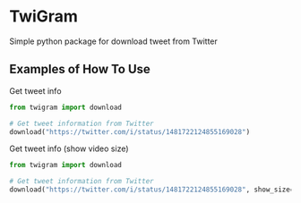 # TwiGram
Simple python package for download tweet from Twitter

## Examples of How To Use 

Get tweet info

```python
from twigram import download

# Get tweet information from Twitter
download("https://twitter.com/i/status/1481722124855169028")
```


Get tweet info (show video size)

```python
from twigram import download

# Get tweet information from Twitter
download("https://twitter.com/i/status/1481722124855169028", show_size=True)
```
